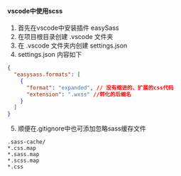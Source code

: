 #### vscode中使用scss
1. 首先在vscode中安装插件 easySass
2. 在项目根目录创建 .vscode 文件夹
3. 在 .vscode 文件夹内创建 settings.json
4. settings.json 内容如下  
```json
{
  "easysass.formats": [
    {
      "format": "expanded", // 没有缩进的、扩展的css代码
      "extension": ".wxss" //转化的后缀名
    }
  ]
}
```
5. 顺便在.gitignore中也可添加忽略sass缓存文件
```
.sass-cache/
*.css.map
*.sass.map
*.scss.map
*.css
```
